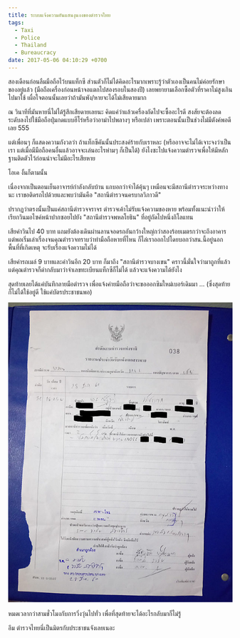 ```yaml
---
title: ระบบแจ้งความอันแสนงุนงงของตำรวจไทย
tags:
  - Taxi
  - Police
  - Thailand
  - Bureaucracy
date: 2017-05-06 04:10:29 +0700
---
```


สองเดือนก่อนลืมมือถือไว้บนแท็กซี ส่วนตัวก็ไม่ได้คิดอะไรมากเพราะรู้ว่าตัวเองเป็นคนไม่ค่อยรักษาของอยู่แล้ว (มือถือเครื่องก่อนหน้าจอแตกไปสองรอบในสองปี) เลยพยายามเลือกซื้อตัวที่ราคาไม่สูงเกินไปมาใช้ เผื่อใจตอนนั้นเลยว่าถ้ามันพัง/หายจะได้ไม่เสียดายมาก

ณ วินาทีที่มันหายนี่ไม่ได้รู้สึกเสียดายเลยนะ คิดแค่ว่าแล้วเครื่องถัดไปจะซื้ออะไรดี สงสัยจะต้องลดระดับลงไปใช้มือถือปุ่มกดแบบฮีโร่หรือว่าอาม่าไปพลางๆ หรือเปล่า เพราะตอนนั้นเป็นช่วงไม่มีตังค์พอดีเลย 555

แต่เพื่อนๆ ก็แสดงความกังวลว่า ถ้าแท็กซีคันนั้นประสงค์ร้ายกับเราหละ (หรืออาจจะไม่ได้เจาะจงว่าเป็นเรา แต่เมื่อมีมือถือคนอื่นแล้วอาจจะเล่นอะไรห่ามๆ ก็เป็นได้) ยังไงซะไปแจ้งความตำรวจเพื่อให้มีหลักฐานติดตัวไว้ก่อนน่าจะไม่มีอะไรเสียหาย

โอเค งั้นก็ตามนั้น

เนื่องจากเป็นตอนเย็นอาจารย์กำลังกลับบ้าน แกบอกว่าจำได้คุ้นๆ เหมือนจะมีสถานีตำรวจระหว่างทางนะ เราขอติดรถไปด้วยและพบว่ามันคือ "สถานีตำรวจนครบาลวิภาวดี"

ปรากฏว่าตรงนั้นเป็นแค่สถานีตำรวจจราจร ตำรวจเค้าไม่รับแจ้งความของหาย พร้อมทั้งแนะนำว่าให้เรียกวินมอไซค์หน้าปากซอยไปยัง "สถานีตํารวจพหลโยธิน" ที่อยู่ถัดไปหนึ่งกิโลแทน

เสียค่าวินไป 40 บาท แถมยังต้องเดินผ่านลานจอดรถอันกว้างใหญ่กว่าสองร้อยเมตรกว่าจะถึงอาคาร แต่พอเริ่มเล่าเรื่องจนคุณตำรวจทราบว่าทำมือถือหายที่ไหน ก็ไล่เราออกไปโดยบอกว่าสน.นี้อยู่นอกพื้นที่ที่เกิดเหตุ จะรับเรื่องแจ้งความไม่ได้

เสียค่ารถเมล์ 9 บาทและค่าวินอีก 20 บาท ก็มาถึง "สถานีตํารวจบางเขน" คราวนี้มั่นใจว่ามาถูกที่แล้ว แต่คุณตำรวจก็ด่ากลับมาว่าจำเลขทะเบียนแท็กซีก็ไม่ได้ แล้วจะแจ้งความได้ยังไง

สุดท้ายเลยได้แค่บันทึกลายมือตำรวจ เพื่อแจ้งค่ายมือถือว่าจะขอออกซิมใหม่เบอร์เดิมมา ... (ซึ่งสุดท้ายก็ไม่ได้ใช้อยู่ดี ใช้แค่บัตรประชาชนพอ)

![](/images/event/misc/police-report-lost-phone.jpg)

หมดเวลากว่าสามชั่วโมงกับการวิ่งวุ่นไปทั่ว เพื่อที่สุดท้ายจะได้อะไรกลับมาก็ไม่รู้

อึม ตำรวจไทยนี่เป็นมิตรกับประชาชนจังเลยเนอะ
